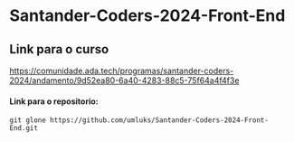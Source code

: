 # Santander-Coders-2024-Front-End

## Link para o curso

https://comunidade.ada.tech/programas/santander-coders-2024/andamento/9d52ea80-6a40-4283-88c5-75f64a4f4f3e

#### Link para o repositorio:

```
git glone https://github.com/umluks/Santander-Coders-2024-Front-End.git
```
